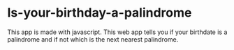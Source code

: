 # Is-your-birthday-a-palindrome
This app is made with javascript. This web app tells you if your birthdate is a palindrome and if not which is the next nearest palindrome.
